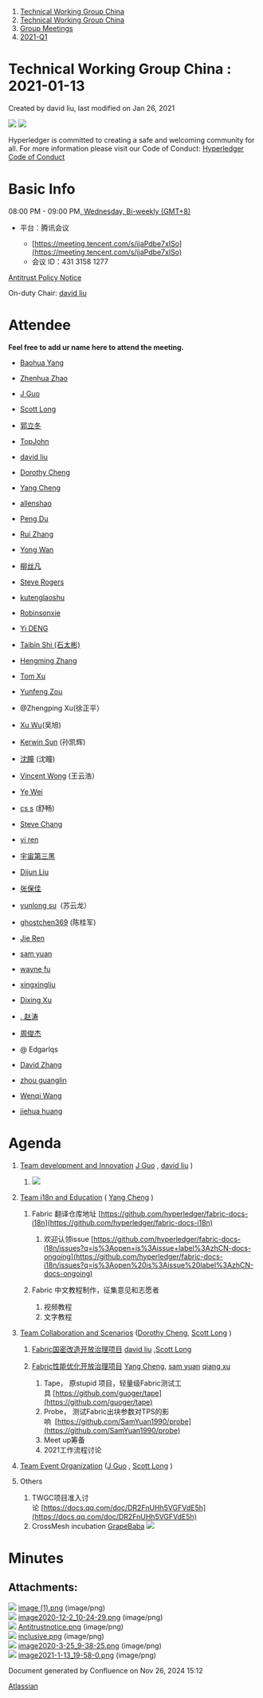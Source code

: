 1. [Technical Working Group China](index.html)
2. [Technical Working Group China](Technical-Working-Group-China_22151170.html)
3. [Group Meetings](Group-Meetings_22151180.html)
4. [2021-Q1](2021-Q1_22152659.html)

# Technical Working Group China : 2021-01-13

Created by david liu, last modified on Jan 26, 2021

![](attachments/22152661/22152664.png?height=150) ![](attachments/22152661/22152665.png?height=150)

Hyperledger is committed to creating a safe and welcoming community for all. For more information please visit our Code of Conduct: [Hyperledger Code of Conduct](https://lf-hyperledger.atlassian.net/wiki/display/HYP/Hyperledger+Code+of+Conduct)

# Basic Info

08:00 PM - 09:00 PM[, Wednesday, Bi-weekly (GMT+8)](https://meeting.tencent.com/s/ijaPdbe7xISo)

- 平台：腾讯会议
  
  - [https://meeting.tencent.com/s/ijaPdbe7xISo](https://meeting.tencent.com/s/ijaPdbe7xISo)
  - 会议 ID：431 3158 1277

[Antitrust Policy Notice](https://docs.google.com/presentation/d/1punUCr0mSZT9gMKCs3vCYqbWbjeS_RG-18ZrhkfwoYc/edit?ts=5a14dfdf)

On-duty Chair: [david liu](https://lf-hyperledger.atlassian.net/wiki/people/557058:ccdd3d2a-7f2a-4159-a2f2-de5fc7776831?ref=confluence)

# Attendee

**Feel free to add ur name here to attend the meeting.**

- [Baohua Yang](https://lf-hyperledger.atlassian.net/wiki/people/557058:17d87dbf-05fe-4c1b-84cf-fd69f7fcbb20?ref=confluence)
- [Zhenhua Zhao](https://lf-hyperledger.atlassian.net/wiki/people/5da669613c95d00c3c649d6e?ref=confluence) 
  
- [J Guo](https://lf-hyperledger.atlassian.net/wiki/people/70121:6a297646-8eaf-48bb-afd9-76ce748a10eb?ref=confluence)
  
- [Scott Long](https://lf-hyperledger.atlassian.net/wiki/people/712020:d1bf34a5-5759-4945-8433-6da36f1c6870?ref=confluence) 
  
- [郭立冬](https://lf-hyperledger.atlassian.net/wiki/people/6183eb45bcb574006810d17f?ref=confluence) 
  
- [TopJohn](https://lf-hyperledger.atlassian.net/wiki/people/5b417eec10d57114135ec9aa?ref=confluence)
- [david liu](https://lf-hyperledger.atlassian.net/wiki/people/557058:ccdd3d2a-7f2a-4159-a2f2-de5fc7776831?ref=confluence)
- [Dorothy Cheng](https://lf-hyperledger.atlassian.net/wiki/people/712020:7e5a518b-9be6-4b40-8450-a804ca93647a?ref=confluence)
  
- [Yang Cheng](https://lf-hyperledger.atlassian.net/wiki/people/712020:4461a0ca-7fe6-4b0c-9a5e-2eb1d121e60a?ref=confluence) 
  
- [allenshao](https://lf-hyperledger.atlassian.net/wiki/people/70121:94959fcf-c3bb-4ec7-98c8-cd9ecf26db53?ref=confluence)
- [Peng Du](https://lf-hyperledger.atlassian.net/wiki/people/712020:40cfa3db-3ae0-4442-b843-16a107ce7b9f?ref=confluence)
- [Rui Zhang](https://lf-hyperledger.atlassian.net/wiki/people/712020:b6bebb3e-4dd1-43e5-aa4d-16dc1209fb92?ref=confluence)
- [Yong Wan](https://lf-hyperledger.atlassian.net/wiki/people/712020:79c6dd6a-6ff2-4122-9e46-e9e88a8f2cff?ref=confluence)
- [柳丝凡](https://lf-hyperledger.atlassian.net/wiki/people/5a701074840af257828b4915?ref=confluence)
- [Steve Rogers](https://lf-hyperledger.atlassian.net/wiki/people/557058:99c3e9a5-8852-4844-afcc-a7278e0d1ce0?ref=confluence)
- [kutenglaoshu](https://lf-hyperledger.atlassian.net/wiki/people/712020:e9fa9cfd-a88d-4581-885b-61bc163a18b2?ref=confluence)
- [Robinsonxie](https://lf-hyperledger.atlassian.net/wiki/people/5c4c48a1cc3a1d3d8a2bcb13?ref=confluence)
- [Yi DENG](https://lf-hyperledger.atlassian.net/wiki/people/5b07a68911b5d0513926a2f5?ref=confluence)
- [Taibin Shi (石太彬)](https://lf-hyperledger.atlassian.net/wiki/people/712020:4cb098af-2dbd-4b4b-9eca-fc06f841b2ce?ref=confluence)
- [Hengming Zhang](https://lf-hyperledger.atlassian.net/wiki/people/712020:b9ceda45-2c20-4ab7-8e92-e96e65e47b6b?ref=confluence)
- [Tom Xu](https://lf-hyperledger.atlassian.net/wiki/people/712020:70c761c0-7c57-42db-b3ec-a4aa3010f521?ref=confluence)
- [Yunfeng Zou](https://lf-hyperledger.atlassian.net/wiki/people/712020:02702163-2896-4db6-bd6d-8f19217b0e78?ref=confluence)
- @Zhengping Xu(徐正平）
- [Xu Wu](https://lf-hyperledger.atlassian.net/wiki/people/712020:46ad479a-4c31-45ee-a92b-d485d8d85778?ref=confluence)(吴旭)
- [Kerwin Sun](https://lf-hyperledger.atlassian.net/wiki/people/5f62d9b62b42470070d18abe?ref=confluence) (孙凯辉)
- [沈瞳](https://lf-hyperledger.atlassian.net/wiki/people/70121:a8ee873e-07d0-4766-ae9e-d85c188d900b?ref=confluence) (沈瞳)
- [Vincent Wong](https://lf-hyperledger.atlassian.net/wiki/people/5aa11a291e5627213ac755b9?ref=confluence) (王云浩）
- [Ye Wei](https://lf-hyperledger.atlassian.net/wiki/people/712020:c1c0c4c6-c79a-4693-b83e-276456de11a2?ref=confluence)
- [cs s](https://lf-hyperledger.atlassian.net/wiki/people/712020:2bb13841-cd7e-469a-80a7-31200ae9a711?ref=confluence) (舒畅)
- [Steve Chang](https://lf-hyperledger.atlassian.net/wiki/people/557058:3cd9bb86-8409-44e8-9fa9-11f934728eba?ref=confluence)
- [yi ren](https://lf-hyperledger.atlassian.net/wiki/people/557058:1a592b15-029e-480a-8b0f-56e8a9184589?ref=confluence)
- [宇宙第三黑](https://lf-hyperledger.atlassian.net/wiki/people/557058:9b1e2762-43b1-4829-846f-c8187ae231c8?ref=confluence)
- [Dijun Liu](https://lf-hyperledger.atlassian.net/wiki/people/712020:83751c77-e50e-4b0f-b1e7-bebc85dd202d?ref=confluence)
- [张保佳](https://lf-hyperledger.atlassian.net/wiki/people/5c62acb760cf8e3dfccf871f?ref=confluence)
- [yunlong su](https://lf-hyperledger.atlassian.net/wiki/people/712020:981f8d18-0891-4b37-a252-2997c4651ae8?ref=confluence)  (苏云龙）
- [ghostchen369](https://lf-hyperledger.atlassian.net/wiki/people/5c491f5617919c1f8bfb241e?ref=confluence) (陈桂军)
- [Jie Ren](https://lf-hyperledger.atlassian.net/wiki/people/712020:24daa086-2fde-461a-b543-287521bc21e2?ref=confluence)
- [sam yuan](https://lf-hyperledger.atlassian.net/wiki/people/557058:e0a428f2-22b3-4b1c-b147-67537cf8a774?ref=confluence)
- [wayne fu](https://lf-hyperledger.atlassian.net/wiki/people/712020:592e60b9-6101-490e-b5e1-b003bee68c33?ref=confluence)
- [xingxingliu](https://lf-hyperledger.atlassian.net/wiki/people/557058:86d53ec0-827f-4d64-937a-ce83793d644a?ref=confluence)
- [Dixing Xu](https://lf-hyperledger.atlassian.net/wiki/people/557058:cd50c900-e1ff-4489-b6ea-bbeeced4eb6d?ref=confluence)
- [. 赵涛](https://lf-hyperledger.atlassian.net/wiki/people/712020:1574841e-5945-4862-857e-2758ac80ccbc?ref=confluence)
- [周俊杰](https://lf-hyperledger.atlassian.net/wiki/people/5a9a0ef69ff0b42a5a83c3cb?ref=confluence)
- @ Edgarlqs
- [David Zhang](https://lf-hyperledger.atlassian.net/wiki/people/5e4cf506924db10e74b81078?ref=confluence)
- [zhou guanglin](https://lf-hyperledger.atlassian.net/wiki/people/712020:f0367bd9-6fac-4278-bbc1-e73b6cae3b42?ref=confluence)
- [Wenqi Wang](https://lf-hyperledger.atlassian.net/wiki/people/712020:7295757d-3524-4a4d-87a5-75dcd3bcb046?ref=confluence)
- [jiehua huang](https://lf-hyperledger.atlassian.net/wiki/people/712020:a518848f-1710-42c2-8594-74d3c8c38db6?ref=confluence)

# Agenda

1. [Team development and Innovation](https://lf-hyperledger.atlassian.net/wiki/display/TWGC/Development+and+Innovation) [J Guo](https://lf-hyperledger.atlassian.net/wiki/people/70121:6a297646-8eaf-48bb-afd9-76ce748a10eb?ref=confluence) , [david liu](https://lf-hyperledger.atlassian.net/wiki/people/557058:ccdd3d2a-7f2a-4159-a2f2-de5fc7776831?ref=confluence) )
   
   1. ![](attachments/22152661/22152668.png?height=250)
2. [Team i18n and Education](https://lf-hyperledger.atlassian.net/wiki/display/TWGC/i18n+and+Education) ( [Yang Cheng](https://lf-hyperledger.atlassian.net/wiki/people/712020:4461a0ca-7fe6-4b0c-9a5e-2eb1d121e60a?ref=confluence) )
   
   1. Fabric 翻译仓库地址 [https://github.com/hyperledger/fabric-docs-i18n](https://github.com/hyperledger/fabric-docs-i18n)
      
      1. 欢迎认领issue [https://github.com/hyperledger/fabric-docs-i18n/issues?q=is%3Aopen+is%3Aissue+label%3AzhCN-docs-ongoing](https://github.com/hyperledger/fabric-docs-i18n/issues?q=is%3Aopen%20is%3Aissue%20label%3AzhCN-docs-ongoing)
   2. Fabric 中文教程制作，征集意见和志愿者
      
      1. 视频教程
      2. 文字教程
3. [Team Collaboration and Scenarios](https://lf-hyperledger.atlassian.net/wiki/display/TWGC/Collaborations+and+Scenarios) ([Dorothy Cheng](https://lf-hyperledger.atlassian.net/wiki/people/712020:7e5a518b-9be6-4b40-8450-a804ca93647a?ref=confluence), [Scott Long](https://lf-hyperledger.atlassian.net/wiki/people/712020:d1bf34a5-5759-4945-8433-6da36f1c6870?ref=confluence) )
   
   1. [Fabric国密改造开放治理项目](22152165.html) [david liu](https://lf-hyperledger.atlassian.net/wiki/people/557058:ccdd3d2a-7f2a-4159-a2f2-de5fc7776831?ref=confluence) ,[Scott Long](https://lf-hyperledger.atlassian.net/wiki/people/712020:d1bf34a5-5759-4945-8433-6da36f1c6870?ref=confluence)
   2. [Fabric性能优化开放治理项目](22152388.html) [Yang Cheng](https://lf-hyperledger.atlassian.net/wiki/people/712020:4461a0ca-7fe6-4b0c-9a5e-2eb1d121e60a?ref=confluence), [sam yuan](https://lf-hyperledger.atlassian.net/wiki/people/557058:e0a428f2-22b3-4b1c-b147-67537cf8a774?ref=confluence) [qiang xu](https://lf-hyperledger.atlassian.net/wiki/people/712020:d143b60e-255e-4a7d-bdc5-9aa41dafc74a?ref=confluence)
      
      1. Tape， 原stupid 项目，轻量级Fabric测试工具 [https://github.com/guoger/tape](https://github.com/guoger/tape)
      2. Probe， 测试Fabric出块参数对TPS的影响  [https://github.com/SamYuan1990/probe](https://github.com/SamYuan1990/probe)
      3. Meet up筹备
      4. 2021工作流程讨论
4. [Team Event Organization](https://lf-hyperledger.atlassian.net/wiki/display/TWGC/Events+Organization) ([J Guo](https://lf-hyperledger.atlassian.net/wiki/people/70121:6a297646-8eaf-48bb-afd9-76ce748a10eb?ref=confluence) , [Scott Long](https://lf-hyperledger.atlassian.net/wiki/people/712020:d1bf34a5-5759-4945-8433-6da36f1c6870?ref=confluence) )
5. Others
   
   1. TWGC项目准入讨论 [https://docs.qq.com/doc/DR2FnUHh5VGFVdE5h](https://docs.qq.com/doc/DR2FnUHh5VGFVdE5h)
   2. CrossMesh incubation [GrapeBaba](https://lf-hyperledger.atlassian.net/wiki/people/70121:9d3e098c-7104-4922-a304-f5a035cd60ad?ref=confluence) [![](plugins/servlet/confluence/placeholder/unknown-macro)](https://docs.google.com/document/d/1ODcQl_JGduqHks0GnPObaI-ZOYX2LLT7C1_v4M0MYJE/edit)

# Minutes

## Attachments:

![](images/icons/bullet_blue.gif) [image (1).png](attachments/22152661/22152662.png) (image/png)  
![](images/icons/bullet_blue.gif) [image2020-12-2\_10-24-29.png](attachments/22152661/22152663.png) (image/png)  
![](images/icons/bullet_blue.gif) [Antitrustnotice.png](attachments/22152661/22152664.png) (image/png)  
![](images/icons/bullet_blue.gif) [inclusive.png](attachments/22152661/22152665.png) (image/png)  
![](images/icons/bullet_blue.gif) [image2020-3-25\_9-38-25.png](attachments/22152661/22152666.png) (image/png)  
![](images/icons/bullet_blue.gif) [image2021-1-13\_19-58-0.png](attachments/22152661/22152668.png) (image/png)

Document generated by Confluence on Nov 26, 2024 15:12

[Atlassian](http://www.atlassian.com/)
